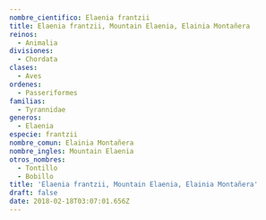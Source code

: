 ```yaml
---
nombre_cientifico: Elaenia frantzii
title: Elaenia frantzii, Mountain Elaenia, Elainia Montañera
reinos:
  - Animalia
divisiones:
  - Chordata
clases:
  - Aves
ordenes:
  - Passeriformes
familias:
  - Tyrannidae
generos:
  - Elaenia
especie: frantzii
nombre_comun: Elainia Montañera
nombre_ingles: Mountain Elaenia
otros_nombres:
  - Tontillo
  - Bobillo
title: 'Elaenia frantzii, Mountain Elaenia, Elainia Montañera'
draft: false
date: 2018-02-18T03:07:01.656Z
---
```



